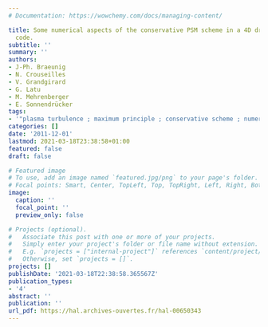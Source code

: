 ```yaml
---
# Documentation: https://wowchemy.com/docs/managing-content/

title: Some numerical aspects of the conservative PSM scheme in a 4D drift-kinetic
  code.
subtitle: ''
summary: ''
authors:
- J-Ph. Braeunig
- N. Crouseilles
- V. Grandgirard
- G. Latu
- M. Mehrenberger
- E. Sonnendrücker
tags:
- '"plasma turbulence ; maximum principle ; conservative scheme ; numerical simulation"'
categories: []
date: '2011-12-01'
lastmod: 2021-03-18T23:38:58+01:00
featured: false
draft: false

# Featured image
# To use, add an image named `featured.jpg/png` to your page's folder.
# Focal points: Smart, Center, TopLeft, Top, TopRight, Left, Right, BottomLeft, Bottom, BottomRight.
image:
  caption: ''
  focal_point: ''
  preview_only: false

# Projects (optional).
#   Associate this post with one or more of your projects.
#   Simply enter your project's folder or file name without extension.
#   E.g. `projects = ["internal-project"]` references `content/project/deep-learning/index.md`.
#   Otherwise, set `projects = []`.
projects: []
publishDate: '2021-03-18T22:38:58.365567Z'
publication_types:
- '4'
abstract: ''
publication: ''
url_pdf: https://hal.archives-ouvertes.fr/hal-00650343
---
```

